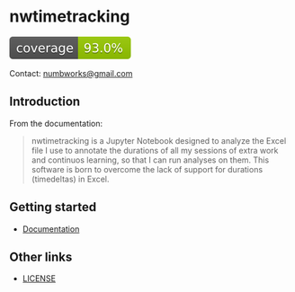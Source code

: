 # nwtimetracking

![codecoverage_library.svg](codecoverage.svg)

Contact: numbworks@gmail.com

## Introduction

From the documentation:

> nwtimetracking is a Jupyter Notebook designed to analyze the Excel file I use to annotate the durations of all my sessions of extra work and continuos learning, so that I can run analyses on them. This software is born to overcome the lack of support for durations (timedeltas) in Excel.

## Getting started

- [Documentation](docs/docs-nwtimetracking.md)

## Other links

- [LICENSE](LICENSE)